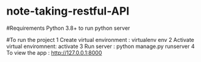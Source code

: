 # note-taking-restful-API

#Requirements
Python 3.8+ to run python server


#To run the project
1 Create virtual environment : virtualenv env
2 Activate virtual enviromnent: activate
3 Run server : python manage.py runserver
4 To view the app : http://127.0.0.1:8000
